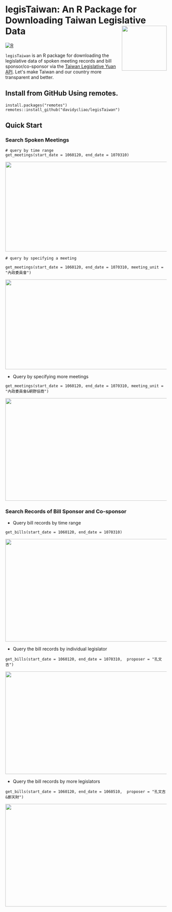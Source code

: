 # legisTaiwan: An R Package for Downloading Taiwan Legislative Data <img src="https://raw.githack.com/davidycliao/figures/master/hexsticker_tw.png" width="140" align="right" /> <br /> 

[![R](https://github.com/davidycliao/legisTaiwan/actions/workflows/r.yml/badge.svg)](https://github.com/davidycliao/legisTaiwan/actions/workflows/r.yml)

`legisTaiwan` is an R package for downloading the legislative data of spoken meeting records and bill sponsor/co-sponsor via the [Taiwan Legislative Yuan API](https://www.ly.gov.tw/Home/Index.aspx). Let's make Taiwan and our country more transparent and better. 




## Install from GitHub Using remotes.

```
install.packages("remotes")
remotes::install_github("davidycliao/legisTaiwan")
```

## Quick Start

### Search Spoken Meetings

```
# query by time range
get_meetings(start_date = 1060120, end_date = 1070310)
```
<p align="center">
  <img width="950" height="280" src="https://raw.githack.com/davidycliao/figures/master/1.png" >
</p>

```
# query by specifying a meeting

get_meetings(start_date = 1060120, end_date = 1070310, meeting_unit = "內政委員會")
```
<p align="center">
  <img width="950" height="280" src="https://raw.githack.com/davidycliao/figures/master/2.png" >
</p>

- Query by specifying more meetings

```
get_meetings(start_date = 1060120, end_date = 1070310, meeting_unit = "內政委員會&朝野協商")
```
<p align="center">
  <img width="550" height="320" src="https://raw.githack.com/davidycliao/figures/master/3.png" >
</p>

### Search Records of Bill Sponsor and Co-sponsor

- Query bill records by time range

```
get_bills(start_date = 1060120, end_date = 1070310)
```
<p align="center">
  <img width="550" height="320" src="https://raw.githack.com/davidycliao/figures/master/4.png" >
</p>

- Query the bill records by individual legislator 

```
get_bills(start_date = 1060120, end_date = 1070310,  proposer = "孔文吉")
```

<p align="center">
  <img width="550" height="320" src="https://raw.githack.com/davidycliao/figures/master/5.png" >
</p>


- Query the bill records by more legislators

```
get_bills(start_date = 1060120, end_date = 1060510,  proposer = "孔文吉&鄭天財")
```

<p align="center">
  <img width="550" height="320" src="https://raw.githack.com/davidycliao/figures/master/6.png" >
</p>


